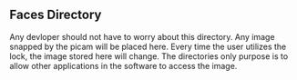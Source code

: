 ## Faces Directory
Any devloper should not have to worry about this directory. Any image snapped by the picam will be placed here. Every time the user utilizes the lock, the image stored here will change. The directories only purpose is to allow other applications in the software to access the image.

